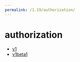 ```yaml
---
permalink: /1.19/authorization/
---
```


# authorization



* [v1](v1/index.md)
* [v1beta1](v1beta1/index.md)